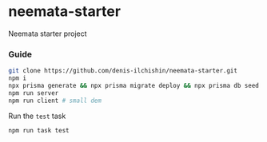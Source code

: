 # neemata-starter

Neemata starter project

### Guide

```Bash
git clone https://github.com/denis-ilchishin/neemata-starter.git
npm i
npx prisma generate && npx prisma migrate deploy && npx prisma db seed
npm run server
npm run client # small dem
```

Run the `test` task

```Bash
npm run task test
```
